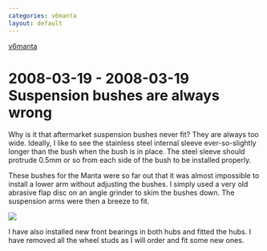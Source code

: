 ```yaml
---
categories: v6manta
layout: default
---
```


[v6manta](/v6manta)

# 2008-03-19 - 2008-03-19 Suspension bushes are always wrong
Why is it that aftermarket suspension bushes never fit? They are always too wide. Ideally, I like to see the stainless steel internal sleeve ever-so-slightly longer than the bush when the bush is in place. The steel sleeve should protrude 0.5mm or so from each side of the bush to be installed properly.

These bushes for the Manta were so far out that it was almost impossible to install a lower arm without adjusting the bushes. I simply used a very old abrasive flap disc on an angle grinder to skim the bushes down. The suspension arms were then a breeze to fit.

![](/img/v6manta/manta0116.jpg)

I have also installed new front bearings in both hubs and fitted the hubs. I have removed all the wheel studs as I will order and fit some new ones.